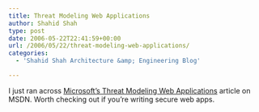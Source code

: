 ```yaml
---
title: Threat Modeling Web Applications
author: Shahid Shah
type: post
date: 2006-05-22T22:41:59+00:00
url: /2006/05/22/threat-modeling-web-applications/
categories:
  - 'Shahid Shah Architecture &amp; Engineering Blog'

---
```

I just ran across [Microsoft&#8217;s Threat Modeling Web Applications][1] article on MSDN. Worth checking out if you&#8217;re writing secure web apps.

 [1]: http://msdn.microsoft.com/practices/topics/security/default.aspx?pull=/library/en-us/dnpag2/html/tmwa.asp